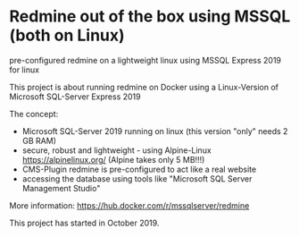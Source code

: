# Redmine out of the box using MSSQL (both on Linux)
pre-configured redmine on a lightweight linux using MSSQL Express 2019 for linux

This project is about running redmine on Docker using a Linux-Version of Microsoft SQL-Server Express 2019

The concept:
- Microsoft SQL-Server 2019 running on linux (this version "only" needs 2 GB RAM)
- secure, robust and lightweight - using Alpine-Linux https://alpinelinux.org/ (Alpine takes only 5 MB!!!)
- CMS-Plugin redmine is pre-configured to act like a real website
- accessing the database using tools like "Microsoft SQL Server Management Studio"

More information:
https://hub.docker.com/r/mssqlserver/redmine

This project has started in October 2019.
